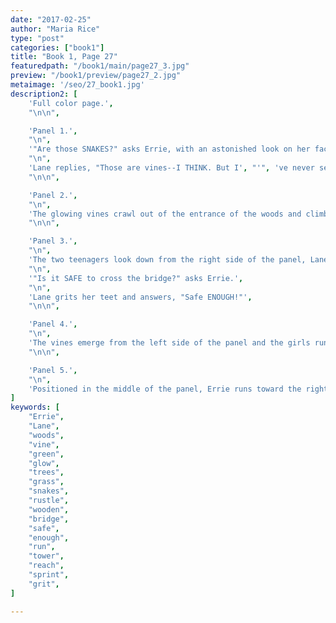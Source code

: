 ```yaml
---
date: "2017-02-25"
author: "Maria Rice"
type: "post"
categories: ["book1"]
title: "Book 1, Page 27"
featuredpath: "/book1/main/page27_3.jpg"
preview: "/book1/preview/page27_2.jpg"
metaimage: '/seo/27_book1.jpg'
description2: [
    'Full color page.',
    "\n\n",

    'Panel 1.',
    "\n",
    '"Are those SNAKES?" asks Errie, with an astonished look on her face. She stands on the left side of the panel, shoulder to shoulder with Lane, who stands on the right.',
    "\n",
    'Lane replies, "Those are vines--I THINK. But I', "'", 've never seen any that GLOW!"',
    "\n\n",

    'Panel 2.',
    "\n",
    'The glowing vines crawl out of the entrance of the woods and climb up the trees, making a rustling sound ("SH-SH-SH-SH-SH-SH-SH").',
    "\n\n",

    'Panel 3.',
    "\n",
    'The two teenagers look down from the right side of the panel, Lane in the foreground and Errie in the background. Both appear alarmed.',
    "\n",
    '"Is it SAFE to cross the bridge?" asks Errie.',
    "\n",
    'Lane grits her teet and answers, "Safe ENOUGH!"',
    "\n\n",

    'Panel 4.',
    "\n",
    'The vines emerge from the left side of the panel and the girls run onto the bridge, Lane first and Errie close behind. The rustling sounds grow louder ("SH-SH-SH-SH-SH-SH-SH-SH-SH") as the vines tower over them.',
    "\n\n",

    'Panel 5.',
    "\n",
    'Positioned in the middle of the panel, Errie runs toward the right as the glowing vines reach for her from the left, still rustling.',
]
keywords: [
    "Errie", 
    "Lane",
    "woods",
    "vine",
    "green",
    "glow",
    "trees",
    "grass",
    "snakes",
    "rustle",
    "wooden",
    "bridge",
    "safe",
    "enough",
    "run",
    "tower",
    "reach",
    "sprint",
    "grit",
]

---
```



